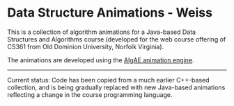 # Data Structure Animations - Weiss

This is a collection of algorithm animations for a Java-based Data Structures and Algorithms course
(developed for the web course offering of CS361 from Old Dominion University, Norfolk Virginia).


The animations are developed using the [AlgAE animation engine](https://github.com/sjzeil/AlgAE). 

---

Current status:   Code has been copied from a much earlier C++-based collection, and
is being gradually replaced with new Java-based animations reflecting a change in the
course programming language.

 




